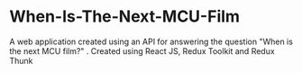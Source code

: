 # When-Is-The-Next-MCU-Film
A web application created using an API for answering the question "When is the next MCU film?" . Created using React JS, Redux Toolkit and Redux Thunk
